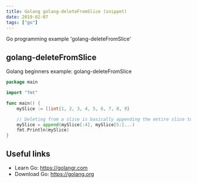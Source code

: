 ```yaml
---
title: Golang golang-deleteFromSlice (snippet)
date: 2019-02-07
tags: ["go"]
---
```

Go programming example 'golang-deleteFromSlice'


## golang-deleteFromSlice

Golang beginners example: golang-deleteFromSlice

```go
package main

import "fmt"

func main() {
	mySlice := []int{1, 2, 3, 4, 5, 6, 7, 8, 9}

	// Deleting from a slice is basically appending the entire slice to itself, but excluding the deleted item
	mySlice = append(mySlice[:4], mySlice[5:]...)
	fmt.Println(mySlice)
}

```

## Useful links

- Learn Go: https://golangr.com
- Download Go: https://golang.org
